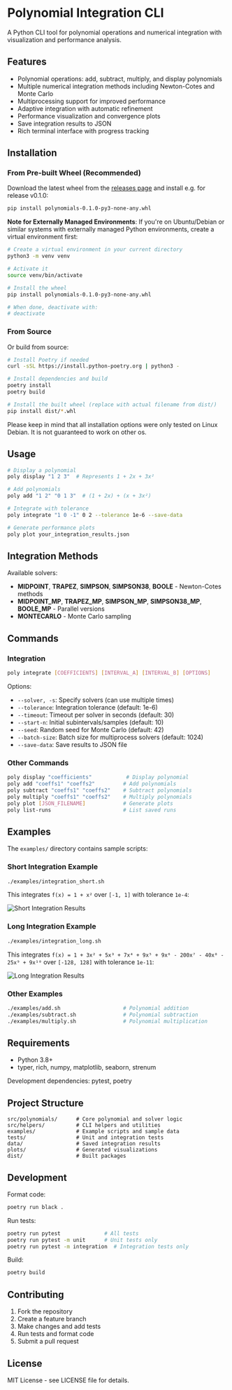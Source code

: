 # Polynomial Integration CLI

A Python CLI tool for polynomial operations and numerical integration with visualization and performance analysis.

## Features

- Polynomial operations: add, subtract, multiply, and display polynomials
- Multiple numerical integration methods including Newton-Cotes and Monte Carlo
- Multiprocessing support for improved performance
- Adaptive integration with automatic refinement
- Performance visualization and convergence plots
- Save integration results to JSON
- Rich terminal interface with progress tracking

## Installation

### From Pre-built Wheel (Recommended)

Download the latest wheel from the [releases page](https://github.com/swanckel93/polynomial_integration/releases) and install e.g. for release v0.1.0:
```bash
pip install polynomials-0.1.0-py3-none-any.whl
```

**Note for Externally Managed Environments**: If you're on Ubuntu/Debian or similar systems with externally managed Python environments, create a virtual environment first:

```bash
# Create a virtual environment in your current directory
python3 -m venv venv

# Activate it
source venv/bin/activate

# Install the wheel
pip install polynomials-0.1.0-py3-none-any.whl

# When done, deactivate with:
# deactivate
```

### From Source

Or build from source:

```bash
# Install Poetry if needed
curl -sSL https://install.python-poetry.org | python3 -

# Install dependencies and build
poetry install
poetry build

# Install the built wheel (replace with actual filename from dist/)
pip install dist/*.whl
```
Please keep in mind that all installation options were only tested on Linux Debian. It is not guaranteed to work on other os.
## Usage

```bash
# Display a polynomial
poly display "1 2 3"  # Represents 1 + 2x + 3x²

# Add polynomials
poly add "1 2" "0 1 3"  # (1 + 2x) + (x + 3x²)

# Integrate with tolerance
poly integrate "1 0 -1" 0 2 --tolerance 1e-6 --save-data

# Generate performance plots
poly plot your_integration_results.json
```

## Integration Methods

Available solvers:

- **MIDPOINT**, **TRAPEZ**, **SIMPSON**, **SIMPSON38**, **BOOLE** - Newton-Cotes methods
- **MIDPOINT_MP**, **TRAPEZ_MP**, **SIMPSON_MP**, **SIMPSON38_MP**, **BOOLE_MP** - Parallel versions
- **MONTECARLO** - Monte Carlo sampling

## Commands

### Integration

```bash
poly integrate [COEFFICIENTS] [INTERVAL_A] [INTERVAL_B] [OPTIONS]
```

Options:
- `--solver, -s`: Specify solvers (can use multiple times)
- `--tolerance`: Integration tolerance (default: 1e-6)
- `--timeout`: Timeout per solver in seconds (default: 30)
- `--start-n`: Initial subintervals/samples (default: 10)
- `--seed`: Random seed for Monte Carlo (default: 42)
- `--batch-size`: Batch size for multiprocess solvers (default: 1024)
- `--save-data`: Save results to JSON file

### Other Commands

```bash
poly display "coefficients"           # Display polynomial
poly add "coeffs1" "coeffs2"         # Add polynomials
poly subtract "coeffs1" "coeffs2"    # Subtract polynomials
poly multiply "coeffs1" "coeffs2"    # Multiply polynomials
poly plot [JSON_FILENAME]            # Generate plots
poly list-runs                       # List saved runs
```

## Examples

The `examples/` directory contains sample scripts:

### Short Integration Example
```bash
./examples/integration_short.sh
```

This integrates `f(x) = 1 + x²` over `[-1, 1]` with tolerance `1e-4`:

![Short Integration Results](examples/sample_data/integration_short.png)

### Long Integration Example  
```bash
./examples/integration_long.sh
```

This integrates `f(x) = 1 + 3x² + 5x³ + 7x⁴ + 9x⁵ + 9x⁶ - 200x⁷ - 40x⁸ - 25x⁹ + 9x¹⁰` over `[-128, 128]` with tolerance `1e-11`:

![Long Integration Results](examples/sample_data/integration_long.png)

### Other Examples
```bash
./examples/add.sh                    # Polynomial addition
./examples/subtract.sh               # Polynomial subtraction
./examples/multiply.sh               # Polynomial multiplication
```

## Requirements

- Python 3.8+
- typer, rich, numpy, matplotlib, seaborn, strenum

Development dependencies: pytest, poetry

## Project Structure

```
src/polynomials/      # Core polynomial and solver logic
src/helpers/          # CLI helpers and utilities
examples/             # Example scripts and sample data
tests/                # Unit and integration tests
data/                 # Saved integration results
plots/                # Generated visualizations
dist/                 # Built packages
```

## Development

Format code:
```bash
poetry run black .
```

Run tests:
```bash
poetry run pytest              # All tests
poetry run pytest -m unit      # Unit tests only
poetry run pytest -m integration  # Integration tests only
```

Build:
```bash
poetry build
```

## Contributing

1. Fork the repository
2. Create a feature branch
3. Make changes and add tests
4. Run tests and format code
5. Submit a pull request

## License

MIT License - see LICENSE file for details.
